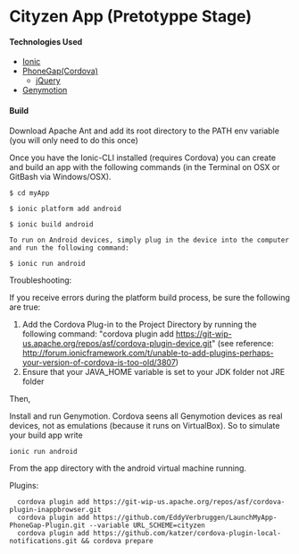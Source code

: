 Cityzen App (Pretotyppe Stage)
======


#### Technologies Used

- [Ionic](http://ionicframework.com/)
- [PhoneGap(Cordova)](http://phonegap.com/)
  - [jQuery](http://jquery.com/) 
- [Genymotion](http://www.genymotion.com/)



#### Build

Download Apache Ant and add its root directory to the PATH env variable (you will only need to do this once)

Once you have the Ionic-CLI installed (requires Cordova) you can create and build an app with the following commands (in the Terminal on OSX or GitBash via Windows/OSX).

```
$ cd myApp

$ ionic platform add android

$ ionic build android

To run on Android devices, simply plug in the device into the computer and run the following command:

$ ionic run android

```
Troubleshooting:

If you receive errors during the platform build process, be sure the following are true:

1) Add the Cordova Plug-in to the Project Directory by running the following command: "cordova plugin add https://git-wip-us.apache.org/repos/asf/cordova-plugin-device.git" 
  (see reference: http://forum.ionicframework.com/t/unable-to-add-plugins-perhaps-your-version-of-cordova-is-too-old/3807)
2) Ensure that your JAVA_HOME variable is set to your JDK folder not JRE folder


Then,

Install and run Genymotion. Cordova seens all Genymotion devices as real devices, not as emulations (because it runs on VirtualBox). So to simulate your build app write 

```
ionic run android
```

From the app directory with the android virtual machine running.


Plugins: 
  ```
    cordova plugin add https://git-wip-us.apache.org/repos/asf/cordova-plugin-inappbrowser.git
    cordova plugin add https://github.com/EddyVerbruggen/LaunchMyApp-PhoneGap-Plugin.git --variable URL_SCHEME=cityzen
    cordova plugin add https://github.com/katzer/cordova-plugin-local-notifications.git && cordova prepare
  ```
